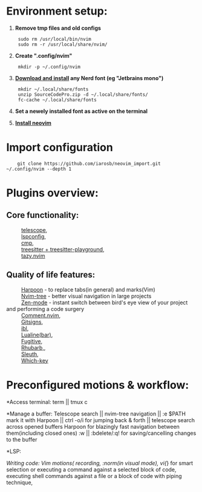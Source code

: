 # Environment setup:

1. **Remove tmp files and old configs** 

        sudo rm /usr/local/bin/nvim
        sudo rm -r /usr/local/share/nvim/

2. **Create ".config/nvim"**

        mkdir -p ~/.config/nvim

3. **[Download and install](https://www.nerdfonts.com/) any Nerd font (eg "Jetbrains mono")**

        mkdir ~/.local/share/fonts
        unzip SourceCodePro.zip -d ~/.local/share/fonts/
        fc-cache ~/.local/share/fonts

4. **Set a newely installed font as active on the terminal**
 
5. [**Install neovim**](https://github.com/neovim/neovim/wiki/Installing-Neovim)

# Import configuration 

        git clone https://github.com/iarosb/neovim_import.git ~/.config/nvim --depth 1

# Plugins overview:   

## **Core functionality:**<br>

&nbsp;&nbsp;&nbsp;&nbsp;&nbsp;&nbsp;&nbsp;&nbsp;&nbsp; [telescope](https://github.com/nvim-telescope/telescope.nvim),<br>
&nbsp;&nbsp;&nbsp;&nbsp;&nbsp;&nbsp;&nbsp;&nbsp;&nbsp; [lspconfig](https://github.com/neovim/nvim-lspconfig),<br>
&nbsp;&nbsp;&nbsp;&nbsp;&nbsp;&nbsp;&nbsp;&nbsp;&nbsp; [cmp](https://github.com/hrsh7th/nvim-cmp),<br>
&nbsp;&nbsp;&nbsp;&nbsp;&nbsp;&nbsp;&nbsp;&nbsp;&nbsp; [treesitter + treesitter-playground](https://github.com/nvim-treesitter/nvim-treesitter),<br>
&nbsp;&nbsp;&nbsp;&nbsp;&nbsp;&nbsp;&nbsp;&nbsp;&nbsp; [tazy.nvim](https://github.com/folke/lazy.nvim)<br>

## **Quality of life features:**<br>

&nbsp;&nbsp;&nbsp;&nbsp;&nbsp;&nbsp;&nbsp;&nbsp;&nbsp; [Harpoon](https://github.com/ThePrimeagen/harpoon) - to replace tabs(in general) and marks(Vim)<br>
&nbsp;&nbsp;&nbsp;&nbsp;&nbsp;&nbsp;&nbsp;&nbsp;&nbsp; [Nvim-tree](https://github.com/nvim-tree) - better visual navigation in large projects<br>
&nbsp;&nbsp;&nbsp;&nbsp;&nbsp;&nbsp;&nbsp;&nbsp;&nbsp; [Zen-mode](https://github.com/folke/zen-mode.nvim) - instant switch between bird's eye view of your project and performing a code surgery<br>
&nbsp;&nbsp;&nbsp;&nbsp;&nbsp;&nbsp;&nbsp;&nbsp;&nbsp; [Comment.nvim](https://github.com/numToStr/Comment.nvim),<br>
&nbsp;&nbsp;&nbsp;&nbsp;&nbsp;&nbsp;&nbsp;&nbsp;&nbsp; [Gitsigns](https://github.com/lewis6991/gitsigns.nvim),<br>
&nbsp;&nbsp;&nbsp;&nbsp;&nbsp;&nbsp;&nbsp;&nbsp;&nbsp; [ibl](https://github.com/lukas-reineke/indent-blankline.nvim),<br>
&nbsp;&nbsp;&nbsp;&nbsp;&nbsp;&nbsp;&nbsp;&nbsp;&nbsp; [Lualine(bar)](https://github.com/nvim-lualine/lualine.nvim),<br>
&nbsp;&nbsp;&nbsp;&nbsp;&nbsp;&nbsp;&nbsp;&nbsp;&nbsp; [Fugitive](https://github.com/tpope/vim-fugitive),<br>
&nbsp;&nbsp;&nbsp;&nbsp;&nbsp;&nbsp;&nbsp;&nbsp;&nbsp; [Rhubarb,](https://github.com/tpope/vim-rhubarb),<br>
&nbsp;&nbsp;&nbsp;&nbsp;&nbsp;&nbsp;&nbsp;&nbsp;&nbsp; [Sleuth](https://github.com/tpope/vim-sleuth),<br>
&nbsp;&nbsp;&nbsp;&nbsp;&nbsp;&nbsp;&nbsp;&nbsp;&nbsp; [Which-key](https://github.com/folke/which-key.nvim)<br>

# Preconfigured motions & workflow:

*Access terminal: term   || tmux <C-space>c

*Manage a buffer: 
                Telescope search || nvim-tree navigation || :e $PATH  
                mark it with Harpoon || ctrl -o/i for jumping back & forth || telescope search across opened buffers
                Harpoon for blazingly fast navigation between them(including closed ones) 
                :w || :bdelete/:q! for saving/cancelling changes to the buffer
        
*LSP:

*Writing code:
                Vim motions(
                        recording,
                        :norm(in visual mode),
                        vi{*} for smart selection or executing a command against a selected block of code,   
                        executing shell commands against a file or a block of code with piping technique,
